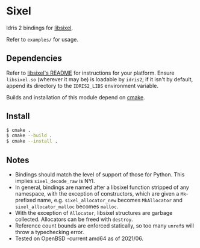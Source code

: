 # Sixel

Idris 2 bindings for [libsixel](https://github.com/saitoha/libsixel/).

Refer to `examples/` for usage.

## Dependencies

Refer to [libsixel's README](https://github.com/saitoha/libsixel#install) for
instructions for your platform. Ensure `libsixel.so` (wherever it may be) is
loadable by `idris2`; if it isn't by default, append its directory to the
`IDRIS2_LIBS` environment variable.

Builds and installation of this module depend on
[cmake](https://cmake.org/install/).

## Install

```sh
$ cmake .
$ cmake --build .
$ cmake --install .
```

## Notes

- Bindings should match the level of support of those for Python. This implies
  `sixel_decode_raw` is NYI.
- In general, bindings are named after a libsixel function stripped of any
  namespace, with the exception of constructors, which are given a
  `Mk`-prefixed name, e.g. `sixel_allocator_new` becomes `MkAllocator` and
  `sixel_allocator_malloc` becomes `malloc`.
- With the exception of `Allocator`, libsixel structures are garbage collected.
  Allocators can be freed with `destroy`.
- Reference count bounds are enforced statically, so too many `unref`s will
  throw a typechecking error.
- Tested on OpenBSD -current amd64 as of 2021/06.
